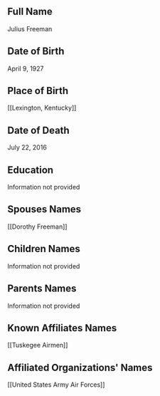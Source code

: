 ## Full Name
Julius Freeman

## Date of Birth
April 9, 1927

## Place of Birth
[[Lexington, Kentucky]]

## Date of Death
July 22, 2016

## Education
Information not provided

## Spouses Names
[[Dorothy Freeman]]

## Children Names
Information not provided

## Parents Names
Information not provided

## Known Affiliates Names
 [[Tuskegee Airmen]]

## Affiliated Organizations' Names
 [[United States Army Air Forces]]

